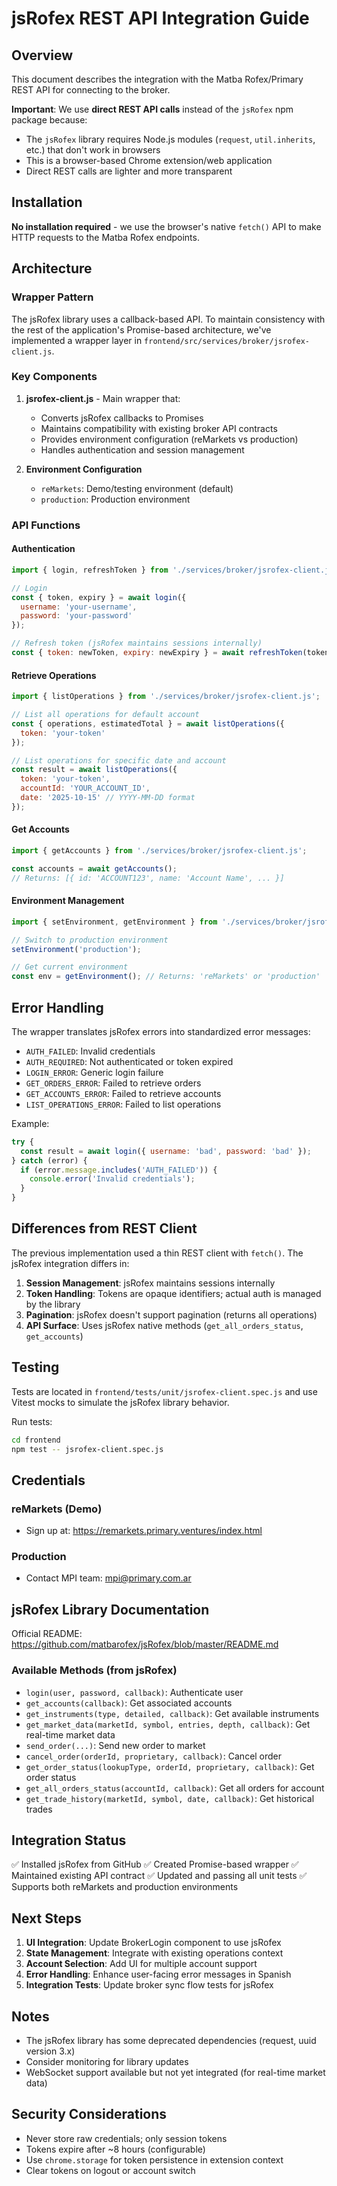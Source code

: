 # jsRofex REST API Integration Guide

## Overview

This document describes the integration with the Matba Rofex/Primary REST API for connecting to the broker. 

**Important**: We use **direct REST API calls** instead of the `jsRofex` npm package because:
- The `jsRofex` library requires Node.js modules (`request`, `util.inherits`, etc.) that don't work in browsers
- This is a browser-based Chrome extension/web application
- Direct REST calls are lighter and more transparent

## Installation

**No installation required** - we use the browser's native `fetch()` API to make HTTP requests to the Matba Rofex endpoints.

## Architecture

### Wrapper Pattern

The jsRofex library uses a callback-based API. To maintain consistency with the rest of the application's Promise-based architecture, we've implemented a wrapper layer in `frontend/src/services/broker/jsrofex-client.js`.

### Key Components

1. **jsrofex-client.js** - Main wrapper that:
   - Converts jsRofex callbacks to Promises
   - Maintains compatibility with existing broker API contracts
   - Provides environment configuration (reMarkets vs production)
   - Handles authentication and session management

2. **Environment Configuration**
   - `reMarkets`: Demo/testing environment (default)
   - `production`: Production environment

### API Functions

#### Authentication

```javascript
import { login, refreshToken } from './services/broker/jsrofex-client.js';

// Login
const { token, expiry } = await login({ 
  username: 'your-username', 
  password: 'your-password' 
});

// Refresh token (jsRofex maintains sessions internally)
const { token: newToken, expiry: newExpiry } = await refreshToken(token);
```

#### Retrieve Operations

```javascript
import { listOperations } from './services/broker/jsrofex-client.js';

// List all operations for default account
const { operations, estimatedTotal } = await listOperations({ 
  token: 'your-token' 
});

// List operations for specific date and account
const result = await listOperations({ 
  token: 'your-token',
  accountId: 'YOUR_ACCOUNT_ID',
  date: '2025-10-15' // YYYY-MM-DD format
});
```

#### Get Accounts

```javascript
import { getAccounts } from './services/broker/jsrofex-client.js';

const accounts = await getAccounts();
// Returns: [{ id: 'ACCOUNT123', name: 'Account Name', ... }]
```

#### Environment Management

```javascript
import { setEnvironment, getEnvironment } from './services/broker/jsrofex-client.js';

// Switch to production environment
setEnvironment('production');

// Get current environment
const env = getEnvironment(); // Returns: 'reMarkets' or 'production'
```

## Error Handling

The wrapper translates jsRofex errors into standardized error messages:

- `AUTH_FAILED`: Invalid credentials
- `AUTH_REQUIRED`: Not authenticated or token expired
- `LOGIN_ERROR`: Generic login failure
- `GET_ORDERS_ERROR`: Failed to retrieve orders
- `GET_ACCOUNTS_ERROR`: Failed to retrieve accounts
- `LIST_OPERATIONS_ERROR`: Failed to list operations

Example:

```javascript
try {
  const result = await login({ username: 'bad', password: 'bad' });
} catch (error) {
  if (error.message.includes('AUTH_FAILED')) {
    console.error('Invalid credentials');
  }
}
```

## Differences from REST Client

The previous implementation used a thin REST client with `fetch()`. The jsRofex integration differs in:

1. **Session Management**: jsRofex maintains sessions internally
2. **Token Handling**: Tokens are opaque identifiers; actual auth is managed by the library
3. **Pagination**: jsRofex doesn't support pagination (returns all operations)
4. **API Surface**: Uses jsRofex native methods (`get_all_orders_status`, `get_accounts`)

## Testing

Tests are located in `frontend/tests/unit/jsrofex-client.spec.js` and use Vitest mocks to simulate the jsRofex library behavior.

Run tests:

```bash
cd frontend
npm test -- jsrofex-client.spec.js
```

## Credentials

### reMarkets (Demo)

- Sign up at: <https://remarkets.primary.ventures/index.html>

### Production

- Contact MPI team: <mpi@primary.com.ar>

## jsRofex Library Documentation

Official README: <https://github.com/matbarofex/jsRofex/blob/master/README.md>

### Available Methods (from jsRofex)

- `login(user, password, callback)`: Authenticate user
- `get_accounts(callback)`: Get associated accounts
- `get_instruments(type, detailed, callback)`: Get available instruments
- `get_market_data(marketId, symbol, entries, depth, callback)`: Get real-time market data
- `send_order(...)`: Send new order to market
- `cancel_order(orderId, proprietary, callback)`: Cancel order
- `get_order_status(lookupType, orderId, proprietary, callback)`: Get order status
- `get_all_orders_status(accountId, callback)`: Get all orders for account
- `get_trade_history(marketId, symbol, date, callback)`: Get historical trades

## Integration Status

✅ Installed jsRofex from GitHub
✅ Created Promise-based wrapper
✅ Maintained existing API contract
✅ Updated and passing all unit tests
✅ Supports both reMarkets and production environments

## Next Steps

1. **UI Integration**: Update BrokerLogin component to use jsRofex
2. **State Management**: Integrate with existing operations context
3. **Account Selection**: Add UI for multiple account support
4. **Error Handling**: Enhance user-facing error messages in Spanish
5. **Integration Tests**: Update broker sync flow tests for jsRofex

## Notes

- The jsRofex library has some deprecated dependencies (request, uuid version 3.x)
- Consider monitoring for library updates
- WebSocket support available but not yet integrated (for real-time market data)

## Security Considerations

- Never store raw credentials; only session tokens
- Tokens expire after ~8 hours (configurable)
- Use `chrome.storage` for token persistence in extension context
- Clear tokens on logout or account switch
